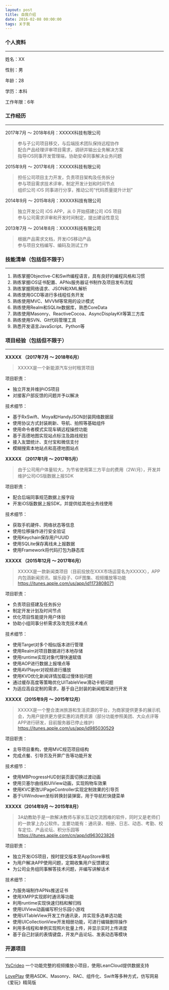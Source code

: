 ```yaml
---
layout: post
title: 自我介绍
date: 2016-02-08 00:00:00
tags: 关于我
---
```


### 个人资料

---

姓名：XX

性别：男

年龄：28

学历：本科

工作年限：6年

### 工作经历

------
2017年7月 ～ 2018年6月：XXXXX科技有限公司

> 参与子公司项目移交，与后端技术团队保持远程协作  
> 配合产品经理评审项目需求，调研并输出业务解决方案  
> 指导iOS同事开发管理端，协助安卓同事解决业务问题

2015年9月 ～ 2017年6月：XXXXX科技有限公司

> 担任公司项目主力开发，负责项目架构及任务拆分  
> 参与项目需求技术评审，制定开发计划和时间节点  
> 组织公司 iOS 同事进行分享，推动公司“代码质量提升计划”



2014年9月 ～ 2015年8月：XXXXX科技有限公司

> 独立开发公司 iOS APP，从 0 开始搭建公司 iOS 项目  
> 参与公司需求评审和开发时间制定，提出建设性意见 



2013年7月 ～ 2014年8月：XXXXX科技有限公司

> 根据产品需求文档，开发iOS移动产品  
> 参与项目文档编写、编码及测试工作

### 技能清单（包括但不限于）

---

1. 熟练掌握Objective-C和Swift编程语言，具有良好的编程风格和习惯
2. 熟练掌握iOS证书配置、APNs服务器证书制作及项目发布流程  
3. 熟练掌握网络请求、JSON和XML解析
4. 熟练使用GCD等进行多线程任务开发
5. 熟练使用MVC、MVVM等常用的设计模式
6. 熟练使用Realm和SQLite数据库，熟悉CoreData
7. 熟练使用Masonry、ReactiveCocoa、AsyncDisplayKit等第三方库
8. 熟练使用SVN、Git代码管理工具
9. 熟悉开发语言JavaScript、Python等


### 项目经验（包括但不限于）

---

**XXXXX （2017年7月 ～ 2018年6月）**

> XXXXX是一个新能源汽车分时租赁项目

项目职责：

* 独立开发并维护iOS项目
* 对接客户部反馈的问题并予以解决

技术细节：

* 基于RxSwift、Moya和HandyJSON封装网络数据层
* 使用协议方式封装刷新、导航、拍照等基础组件
* 使用命令者模式实现车辆远程操控功能
* 基于高德地图实现站点标注及路线规划
* 接入友盟统计、支付宝和微信支付
* 模糊搜索本地站点和高德地图站点

**XXXXX （2017年1月 ～ 2017年5月）**

> 由于公司用户体量较大，为节省使用第三方平台的费用（2W/月），开发并维护公司iOS版数据上报SDK

项目职责：
  
* 配合后端同事规范数据上报字段        
* 开发iOS版数据上报SDK，并提供给其他业务线使用   

技术细节：
 
* 获取手机硬件、网络状态等信息        
* 使用位移操作进行安全验证   
* 使用Keychain保存用户UUID  
* 使用SQLite保存离线未上报数据  
* 使用Framework将代码打包为静态库 

**XXXXX （2015年12月 ～ 2017年6月）**

> XXXXX是一款新闻类项目（目前投放在XXX市场运营名为XXXXX），APP内包涵新闻资讯、娱乐段子、GIF图集、视频播放等功能  
> https://itunes.apple.com/us/app/id1173808071

项目职责：

* 负责项目搭建及任务拆分  	
* 制定开发计划及时间节点  
* 优化项目性能提升用户体验    
* 协助小组同事分析需求及攻克技术难点  

技术细节：

* 使用Target对多个相似版本进行管理  	    
* 使用Realm对项目数据进行本地存储  
* 使用runtime实现对象代理快速赋值  
* 使用AOP进行数据上报埋点等  
* 使用AVPlayer对视频进行播放  
* 使用KVO优化新闻详情加载过慢体验问题  
* 通过缓存高度等策略优化UITableView滑动卡顿问题  
* 为适应高自定制的需求，基于自己封装的新闻框架进行开发  


**XXXXX（2015年9月 ～ 2015年12月）**

> XXXXX是一个整合澳洲旅游和生活资源的平台，为商家提供更多的展示机会，为用户提供更方便实惠的消费资源（部分功能参照美团、大众点评等APP进行研发，目前服务器已停止维护）  
> https://itunes.apple.com/us/app/id985030529

项目职责：

* 主导项目重构，使用MVC规范项目结构    
* 完成点餐、引导页及开屏广告等功能开发    

技术细节：

* 使用MBProgressHUD封装页面切换过渡动画    
* 使用贝塞尔曲线和UIView动画，实现购物车效果  
* 使用KVC更改UIPageController实现定制效果的引导页  
* 基于UIWindown坐标转换封装弹窗，用于导航栏快捷菜单  


**XXXXX（2014年9月 ～ 2015年8月）**

> 3A幼教助手是一款解决教师与家长互动交流困难的软件，同时又是老师们的一款掌上办公软件。主要功能有：通讯录、相册、日志、动态、考勤、校车定位、产品论坛、积分乐园等  
> https://itunes.apple.com/cn/app/id963023826

项目职责：

* 独立开发iOS项目，按时提交版本至AppStore审核    
* 为用户解决APP使用问题，定期收集用户反馈建议       
* 为公司业务组同事解答技术问题，并编写讲解话术  

技术细节：

* 为服务端制作APNs推送证书    
* 使用XMPP实现即时通讯等功能    
* 利用runtime实现快速归档和解归档    
* 使用UIView动画编写积分乐园小游戏    
* 使用UITableView开发工作通讯录，并实现多选单选功能  
* 使用UICollectionView开发相册功能，可进行编辑删除操作  
* 利用多线程和单例实现照片批量上传，并显示实时上传进度   
* 基于自己封装的表情键盘，开发产品论坛、发表动态等模块  



### 开源项目

---

[YsCrideo](https://github.com/YunsChou/YsCrideo) 一个功能完整的视频播放小项目，使用LeanCloud提供数据支持

[LovePlay](https://github.com/YunsChou/LovePlay) 使用ASDK、Masonry、RAC、组件化、Swift等多种方式，仿写网易《爱玩》精简版









